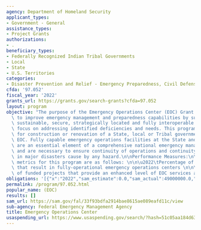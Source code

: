 ```yaml
---
agency: Department of Homeland Security
applicant_types:
- Government - General
assistance_types:
- Project Grants
authorizations:
- .
beneficiary_types:
- Federally Recognized Indian Tribal Governments
- Local
- State
- U.S. Territories
categories:
- Disaster Prevention and Relief - Emergency Preparedness, Civil Defense
cfda: '97.052'
fiscal_year: '2022'
grants_url: https://grants.gov/search-grants?cfda=97.052
layout: program
objective: "The purpose of the Emergency Operations Center (EOC) Grant Program is\
  \ to improve emergency management and preparedness capabilities by supporting flexible,\
  \ sustainable, secure, strategically located and fully interoperable EOCs with a\
  \ focus on addressing identified deficiencies and needs. This program provides funding\
  \ for construction or renovation of a State, local or Tribal government's principal\
  \ EOC. Fully capable emergency operations facilities at the State and local levels\
  \ are an essential element of a comprehensive national emergency management system\
  \ and are necessary to ensure continuity of operations and continuity of government\
  \ in major disasters cause by any hazard.\n\nPerformance Measures:\n\nPerformance\
  \ metrics for this program are as follows: \n\n\u2022\tPercentage of funded projects\
  \ that result in fully-operational emergency operations centers \n\n\u2022\tPercentage\
  \ of funded projects that provide an enhanced level of EOC services and capabilities"
obligations: '[{"x":"2022","sam_estimate":0.0,"sam_actual":49000000.0,"usa_spending_actual":9031250.0},{"x":"2023","sam_estimate":50000000.0,"sam_actual":0.0,"usa_spending_actual":35726064.0},{"x":"2024","sam_estimate":0.0,"sam_actual":0.0,"usa_spending_actual":0.0}]'
permalink: /program/97.052.html
popular_name: (EOC)
results: []
sam_url: https://sam.gov/fal/33f93bdfa2914bae8615ae089eafd11c/view
sub-agency: Federal Emergency Management Agency
title: Emergency Operations Center
usaspending_url: https://www.usaspending.gov/search/?hash=51c05aa184d6331f5658b73b1126b0ef
---
```

